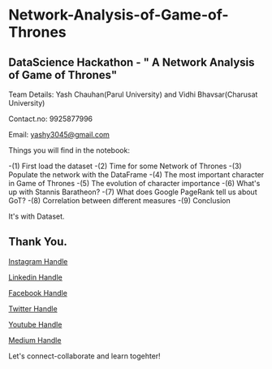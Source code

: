 # Network-Analysis-of-Game-of-Thrones
## DataScience Hackathon - " A Network Analysis of Game of Thrones" 
Team Details: Yash Chauhan(Parul University) and Vidhi Bhavsar(Charusat University)

Contact.no: 9925877996 

Email: yashy3045@gmail.com  

Things you will find in the notebook:

-(1) First load the dataset 
-(2) Time for some Network of Thrones 
-(3) Populate the network with the DataFrame 
-(4) The most important character in Game of Thrones 
-(5) The evolution of character importance 
-(6) What's up with Stannis Baratheon? 
-(7) What does Google PageRank tell us about GoT? 
-(8) Correlation between different measures 
-(9) Conclusion

It's with Dataset.

## Thank You. 

[Instagram Handle](https://bit.ly/yashinstagram)

[Linkedin Handle](https://bit.ly/yashlinkedin)

[Facebook Handle](https://bit.ly/yashfacebook)

[Twitter Handle](https://bit.ly/yashtwitter)

[Youtube Handle](https://bit.ly/yashchauhanyoutube)

[Medium Handle](https://bit.ly/yashmedium)

Let's connect-collaborate and learn togehter!
